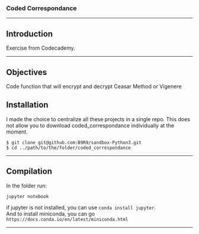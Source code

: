 ### Coded Correspondance

***
## Introduction  
Exercise from Codecademy. 

***
## Objectives  
Code function that will encrypt and decrypt Ceasar Method or Vigenere

## Installation  
I made the choice to centralize all these projects in a single repo.
This does not allow you to download coded_correspondance individually at the moment.
```
$ git clone git@github.com:B9R9/sandbox-Python3.git
$ cd ../path/to/the/folder/coded_correspondance
```
***
## Compilation
In the folder run:  
```
jupyter notebook
```
if jupyter is not installed, you can use `conda install jupyter`.  
And to install miniconda, you can go `https://docs.conda.io/en/latest/miniconda.html` 
***

